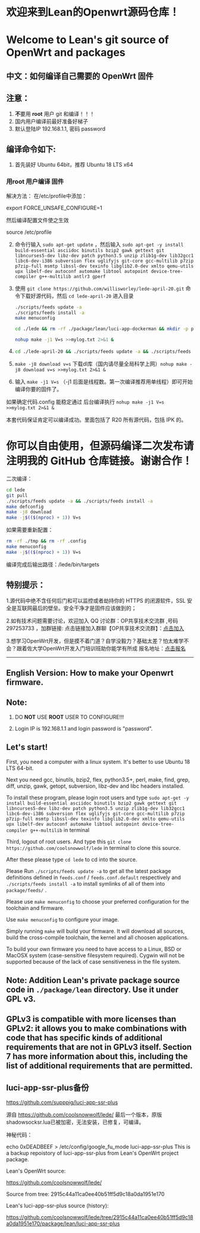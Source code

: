 欢迎来到Lean的Openwrt源码仓库！
=
Welcome to Lean's  git source of OpenWrt and packages
=
中文：如何编译自己需要的 OpenWrt 固件
-
注意：
-
1. **不**要用 **root** 用户 git 和编译！！！
2. 国内用户编译前最好准备好梯子
3. 默认登陆IP 192.168.1.1, 密码 password

编译命令如下:
-
1. 首先装好 Ubuntu 64bit，推荐  Ubuntu  18 LTS x64

### 用root 用户编译 固件

解决方法：
在/etc/profile中添加：

export FORCE_UNSAFE_CONFIGURE=1

然后编译配置文件使之生效

source /etc/profile


2. 命令行输入 `sudo apt-get update` ，然后输入
`
sudo apt-get -y install build-essential asciidoc binutils bzip2 gawk gettext git libncurses5-dev libz-dev patch python3.5 unzip zlib1g-dev lib32gcc1 libc6-dev-i386 subversion flex uglifyjs git-core gcc-multilib p7zip p7zip-full msmtp libssl-dev texinfo libglib2.0-dev xmlto qemu-utils upx libelf-dev autoconf automake libtool autopoint device-tree-compiler g++-multilib antlr3 gperf
`

3. 使用 `git clone https://github.com/willisworley/lede-april-20.git` 命令下载好源代码，然后 `cd lede-april-20` 进入目录

   ```bash
   ./scripts/feeds update -a
   ./scripts/feeds install -a
   make menuconfig
   ```
   
   ```bash
   cd ./lede && rm -rf ./package/lean/luci-app-dockerman && mkdir -p package/luci-lib-docker && wget https://raw.githubusercontent.com/lisaac/luci-lib-docker/master/Makefile -O package/luci-lib-docker/Makefile && mkdir -p package/luci-app-dockerman && wget https://raw.githubusercontent.com/lisaac/luci-app-dockerman/master/Makefile -O package/luci-app-dockerman/Makefile && ./scripts/feeds update -a && ./scripts/feeds install -a && rm -rf ./.config && cp ./0417-nosamba-x86.config ./.config && rm -rf ./package/lean/luci-app-diskman && mkdir -p package/luci-app-diskman && mkdir -p package/parted && wget https://raw.githubusercontent.com/lisaac/luci-app-diskman/master/Makefile -O package/luci-app-diskman/Makefile && wget https://raw.githubusercontent.com/lisaac/luci-app-diskman/master/Parted.Makefile -O package/parted/Makefile && make -j8 download v=s
    ```
   
    ```bash
    nohup make -j1 V=s >>mylog.txt 2>&1 &
    ```
    
   
4.    
   ```bash
   cd ./lede-april-20 && ./scripts/feeds update -a && ./scripts/feeds install -a && rm -rf ./.config && cp ./0417-nosamba-x86.config ./.config && rm -rf ./package/lean/luci-app-dockerman && mkdir -p package/luci-lib-docker && wget https://raw.githubusercontent.com/lisaac/luci-lib-docker/master/Makefile -O package/luci-lib-docker/Makefile && mkdir -p package/luci-app-dockerman && wget https://raw.githubusercontent.com/lisaac/luci-app-dockerman/master/Makefile -O package/luci-app-dockerman/Makefile
   ```

5. `make -j8 download v=s` 下载dl库（国内请尽量全局科学上网）`nohup make -j8 download v=s >>mylog.txt 2>&1 &`


6. 输入 `make -j1 V=s` （-j1 后面是线程数。第一次编译推荐用单线程）即可开始编译你要的固件了。

如果确定代码.config 能稳定通过 后台编译执行 `nohup make -j1 V=s >>mylog.txt 2>&1 &`

本套代码保证肯定可以编译成功。里面包括了 R20 所有源代码，包括 IPK 的。

你可以自由使用，但源码编译二次发布请注明我的 GitHub 仓库链接。谢谢合作！
=

二次编译：
```bash
cd lede
git pull
./scripts/feeds update -a && ./scripts/feeds install -a
make defconfig
make -j8 download
make -j$(($(nproc) + 1)) V=s
```

如果需要重新配置：
```bash
rm -rf ./tmp && rm -rf .config
make menuconfig
make -j$(($(nproc) + 1)) V=s
```

编译完成后输出路径：/lede/bin/targets

特别提示：
------
1.源代码中绝不含任何后门和可以监控或者劫持你的 HTTPS 的闭源软件，SSL 安全是互联网最后的壁垒。安全干净才是固件应该做到的；

2.如有技术问题需要讨论，欢迎加入 QQ 讨论群：OP共享技术交流群 ,号码 297253733 ，加群链接: 点击链接加入群聊【OP共享技术交流群】：[点击加入](https://jq.qq.com/?_wv=1027&k=5yCRuXL "OP共享技术交流群")

3.想学习OpenWrt开发，但是摸不着门道？自学没毅力？基础太差？怕太难学不会？跟着佐大学OpenWrt开发入门培训班助你能学有所成
报名地址：[点击报名](http://forgotfun.org/2018/04/openwrt-training-2018.html "报名")


------

English Version: How to make your Openwrt firmware.
-
Note:
--
1. DO **NOT** USE **ROOT** USER TO CONFIGURE!!!

2. Login IP is 192.168.1.1 and login password is "password".

Let's start!
---
First, you need a computer with a linux system. It's better to use Ubuntu 18 LTS 64-bit.

Next you need gcc, binutils, bzip2, flex, python3.5+, perl, make, find, grep, diff, unzip, gawk, getopt, subversion, libz-dev and libc headers installed.

To install these program, please login root users and type
`
sudo apt-get -y install build-essential asciidoc binutils bzip2 gawk gettext git libncurses5-dev libz-dev patch python3.5 unzip zlib1g-dev lib32gcc1 libc6-dev-i386 subversion flex uglifyjs git-core gcc-multilib p7zip p7zip-full msmtp libssl-dev texinfo libglib2.0-dev xmlto qemu-utils upx libelf-dev autoconf automake libtool autopoint device-tree-compiler g++-multilib
`
in terminal

Third, logout of root users. And type this `git clone https://github.com/coolsnowwolf/lede` in terminal to clone this source.

After these please type `cd lede` to cd into the source.

Please Run `./scripts/feeds update -a` to get all the latest package definitions
defined in `feeds.conf` / `feeds.conf.default` respectively
and `./scripts/feeds install -a` to install symlinks of all of them into
`package/feeds/` .

Please use `make menuconfig` to choose your preferred
configuration for the toolchain and firmware.

Use `make menuconfig` to configure your image.

Simply running `make` will build your firmware.
It will download all sources, build the cross-compile toolchain,
the kernel and all choosen applications.

To build your own firmware you need to have access to a Linux, BSD or MacOSX system
(case-sensitive filesystem required). Cygwin will not be supported because of
the lack of case sensitiveness in the file system.

## Note: Addition Lean's private package source code in `./package/lean` directory. Use it under GPL v3.

## GPLv3 is compatible with more licenses than GPLv2: it allows you to make combinations with code that has specific kinds of additional requirements that are not in GPLv3 itself. Section 7 has more information about this, including the list of additional requirements that are permitted.


## luci-app-ssr-plus备份

https://github.com/supppig/luci-app-ssr-plus

源自 https://github.com/coolsnowwolf/lede/ 最后一个版本，原版shadowsocksr.lua已被加密，无法安装，已修复，可编译。

神秘代码：

echo 0xDEADBEEF > /etc/config/google_fu_mode
luci-app-ssr-plus
This is a backup repoistory of luci-app-ssr-plus from Lean's OpenWrt project package.

Lean's OpenWrt source:

https://github.com/coolsnowwolf/lede/

Source from tree: 2915c44a11ca0ee40b51ff5d9c18a0da1951e170

Lean's luci-app-ssr-plus source (history):

https://github.com/coolsnowwolf/lede/tree/2915c44a11ca0ee40b51ff5d9c18a0da1951e170/package/lean/luci-app-ssr-plus

